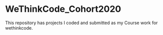 # WeThinkCode_Cohort2020
This repository has projects I coded and submitted as my Course work for wethinkcode.
